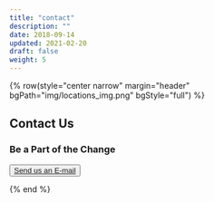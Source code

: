```yaml
---
title: "contact"
description: ""
date: 2018-09-14
updated: 2021-02-20
draft: false
weight: 5
---
```


{% row(style="center narrow" margin="header" bgPath="img/locations_img.png" bgStyle="full") %}

## Contact Us

### Be a Part of the Change

<BUTTON><a href = "mailto: info@threefold.io">Send us an E-mail</a></BUTTON>


{% end %}